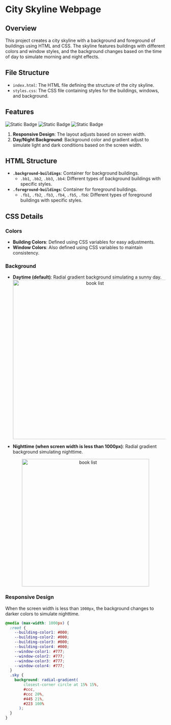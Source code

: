 # City Skyline Webpage

## Overview

This project creates a city skyline with a background and foreground of buildings using HTML and CSS. The skyline features buildings with different colors and window styles, and the background changes based on the time of day to simulate morning and night effects.

## File Structure

- `index.html`: The HTML file defining the structure of the city skyline.
- `styles.css`: The CSS file containing styles for the buildings, windows, and background.

## Features
![Static Badge](https://img.shields.io/badge/HTML5-%23E34F26?style=for-the-badge&logo=HTML5&logoColor=white)
![Static Badge](https://img.shields.io/badge/CSS3-1572B6?style=for-the-badge&logo=CSS3&logoColor=white)
![Static Badge](https://img.shields.io/badge/freecodecamp-0A0A23?style=for-the-badge&logo=freecodecamp&logoColor=white)
1. **Responsive Design**: The layout adjusts based on screen width.
2. **Day/Night Background**: Background color and gradient adjust to simulate light and dark conditions based on the screen width.

## HTML Structure

- **`.background-buildings`**: Container for background buildings.
  - `.bb1`, `.bb2`, `.bb3`, `.bb4`: Different types of background buildings with specific styles.
- **`.foreground-buildings`**: Container for foreground buildings.
  - `.fb1`, `.fb2`, `.fb3`, `.fb4`, `.fb5`, `.fb6`: Different types of foreground buildings with specific styles.

## CSS Details

### Colors

- **Building Colors**: Defined using CSS variables for easy adjustments.
- **Window Colors**: Also defined using CSS variables to maintain consistency.

### Background

- **Daytime (default)**: Radial gradient background simulating a sunny day.
  <div align="center">
  <img src="https://github.com/user-attachments/assets/60c20278-57e6-404f-be6d-47cea23d627a" alt="book list" width="500" />
</div>

- **Nighttime (when screen width is less than 1000px)**: Radial gradient background simulating nighttime.
<div align="center">
  <img src="https://github.com/user-attachments/assets/ab8c4298-7830-4533-9328-851c909ab449" alt="book list" width="400" />
</div>


### Responsive Design

When the screen width is less than `1000px`, the background changes to darker colors to simulate nighttime.

```css
@media (max-width: 1000px) {
  :root {
    --building-color1: #000;
    --building-color2: #000;
    --building-color3: #000;
    --building-color4: #000;
    --window-color1: #777;
    --window-color2: #777;
    --window-color3: #777;
    --window-color4: #777;
  }
  .sky {
    background: radial-gradient(
        closest-corner circle at 15% 15%,
        #ccc,
        #ccc 20%,
        #445 21%,
        #223 100%
      );
  }
}
